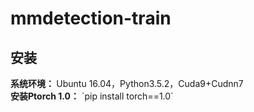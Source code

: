 # mmdetection-train
<h2>安装</h2>
<strong>系统环境：  </strong>  
Ubuntu 16.04，Python3.5.2，Cuda9+Cudnn7<br>
<strong>安装Ptorch 1.0：</strong>  
`pip install torch==1.0`    
